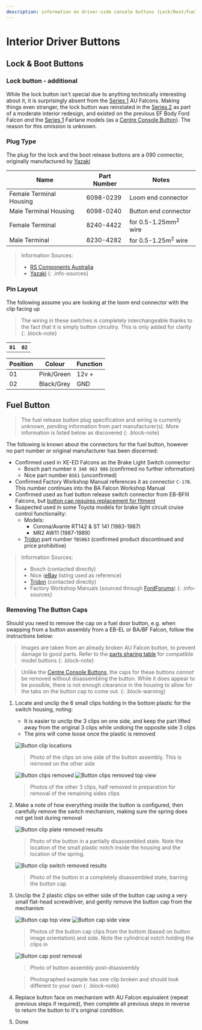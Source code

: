 ```yaml
---
description: information on driver-side console buttons (Lock/Boot/Fuel)
---
```


# Interior Driver Buttons

## Lock & Boot Buttons

### Lock button - additional

While the lock button isn't special due to anything technically interesting about it, it is surprisingly absent from the [Series 1](../../Miscellaneous/SeriesInformation/SeriesInformation.md#series-1) AU Falcons. Making things even stranger, the lock button was reinstated in the [Series 2](../../Miscellaneous/SeriesInformation/SeriesInformation.md#series-2) as part of a moderate interior redesign, and existed on the previous EF Body Ford Falcon *and* the [Series 1](../../Miscellaneous/SeriesInformation/SeriesInformation.md#series-1) Fairlane models (as a [Centre Console Button](../CentreConsoleButtons/CentreConsoleButtons.md)). The reason for this omission is unknown.

### Plug Type

The plug for the lock and the boot release buttons are a 090 connector, originally manufactured by [Yazaki](../../Credits.md#sources)

| Name | Part Number | Notes |
| --- | --- | --- |
| Female Terminal Housing | 6098-0239 | Loom end connector |
| Male Terminal Housing | 6098-0240 | Button end connector |
| Female Terminal | 8240-4422 | for 0.5-1.25mm<sup>2</sup> wire |
| Male Terminal | 8230-4282 | for 0.5-1.25m<sup>2</sup> wire |

> Information Sources:
> - [RS Components Australia](../../Credits.md#sources)
> - [Yazaki](../../Credits.md#sources)
{: .info-sources}

### Pin Layout

The following assume you are looking at the loom end connector with the clip facing up

> The wiring in these switches is completely interchangeable thanks to the fact that it is simply button circuitry. This is only added for clarity
{: .block-note}

<table>
    <th><code>01</code></th>
    <th><code>02</code></th>
</table>

| Position | Colour | Function |
| --- | --- | --- |
| 01 | Pink/Green | 12v + |
| 02 | Black/Grey | GND |

## Fuel Button

> The fuel release button plug specification and wiring is currently unknown, pending information from part manufacturer(s). More information is listed below as discovered
{: .block-note}

The following is known about the connectors for the fuel button, however no part number or original manufacturer has been discerned:

<!-- TODO find this damned connector if at all possible. Notes follow. Noted as C-170 in the workshop manual connector listing, apparently between models AU-BF at least. Known used EB-BF. May be OEM but should at least be from another international model
-->

- Confirmed used in XE-ED Falcons as the Brake Light Switch connector
  - Bosch part number `9 340 063 086` (confirmed no further information)
  - Nice part number `BS61` (unconfirmed)
- Confirmed Factory Workshop Manual references it as connector `C-170`. This number continues into the BA Falcon Workshop Manual
- Confirmed used as fuel button release switch connector from EB-BFIII Falcons, but [button cap requires replacement for fitment](#removing-the-button-caps)
- Suspected used in some Toyota models for brake light circuit cruise control functionality:
    - Models:
      - Corona/Avante RT142 & ST 141 (1983-1987)
      - MR2 AW11 (1987-1989)
    - [Tridon](../../Credits.md#sources) part number `TBS063` (confirmed product discontinued and price prohibitive)

> Information Sources:
> - Bosch (contacted directly)
> - Nice ([eBay](../../Credits.md#sources) listing used as reference)
> - [Tridon](../../Credits.md#sources) (contacted directly)
> - Factory Workshop Manuals (sourced through [FordForums](../../Credits.md#sources))
{: .info-sources}

### Removing The Button Caps

Should you need to remove the cap on a fuel door button, e.g. when swapping from a button assembly from a EB-EL or BA/BF Falcon, follow the instructions below:

> Images are taken from an already broken AU Falcon button, to prevent damage to good parts. Refer to the [parts sharing table](../../Miscellaneous/PartsSharing/PartsSharing.md#parts-sharing-table) for compatible model buttons
{: .block-note}

> Unlike the [Centre Console Buttons](../CentreConsoleButtons/CentreConsoleButtons.md), the caps for these buttons *cannot* be removed without disassembling the button. While it does appear to be possible, there is not enough clearance in the housing to allow for the tabs on the button cap to come out.
{: .block-warning}

1. Locate and unclip the 6 small clips holding in the bottom plastic for the switch housing, noting:
    - It is easier to unclip the 3 clips on one side, and keep the part lifted away from the original 3 clips while undoing the opposite side 3 clips
    - The pins will come loose once the plastic is removed

    ![Button clip locations](./button-clips-side-1.jpg)
    > Photo of the clips on one side of the button assembly. This is mirrored on the other side

    ![Button clips removed](./button-clips-side-2-removed.jpg)
    ![Button clips removed top view](./button-clips-half-removed.jpg)
    > Photos of the other 3 clips, half removed in preparation for removal of the remaining sides clips

1. Make a note of how everything inside the button is configured, then carefully remove the switch mechanism, making sure the spring does not get lost during removal

    ![Button clip plate removed results](./button-decon-stage1.jpg)
    > Photo of the button in a partially disassembled state. Note the location of the small plastic notch inside the housing and the location of the spring.

    ![Button clip switch removed results](./button-decon-stage2.jpg)
    > Photo of the button in a completely disassembled state, barring the button cap

1. Unclip the 2 plastic clips on either side of the button cap using a very small flat-head screwdriver, and gently remove the button cap from the mechanism

    ![Button cap top view](./button-cap-clip-bottom.jpg)
    ![Button cap side view](./button-cap-clip-side.jpg)
    > Photos of the button cap clips from the bottom (based on button image orientation) and side. Note the cylindrical notch holding the clips in

    ![Button cap post removal](./button-decon-stage3.jpg)
    > Photo of button assembly post-disassembly

    > Photographed example has one clip broken and should look different to your own
    {: .block-note}

1. Replace button face on mechanism with AU Falcon equivalent (repeat previous steps if required), then complete all previous steps in reverse to return the button to it's original condition.

1. Done